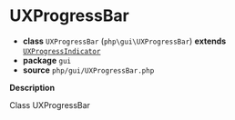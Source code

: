 # UXProgressBar

- **class** `UXProgressBar` (`php\gui\UXProgressBar`) **extends** [`UXProgressIndicator`](https://github.com/jphp-group/jphp-gui-ext/blob/master/jphp-gui-ext/api-docs/classes/php/gui/UXProgressIndicator.md)
- **package** `gui`
- **source** `php/gui/UXProgressBar.php`

**Description**

Class UXProgressBar